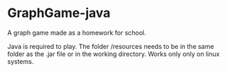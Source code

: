 # GraphGame-java

A graph game made as a homework for school.

Java is required to play.
The folder /resources needs to be in the same folder as the .jar file or in the working directory.
Works only only on linux systems.
